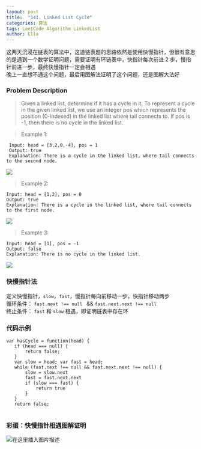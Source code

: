 ```yaml
---
layout: post
title:  "141. Linked List Cycle"
categories: 算法
tags: LeetCode Algorithm LinkedList
author: Ella
---
```


这两天沉浸在链表的算法中，这道链表题的思路依然是使用快慢指针，但很有意思的是遇到一个数学证明问题，需要证明有环链表中，快指针每次前进 2 步，慢指针前进一步，最终快慢指针一定会相遇 <br/>
晚上一直想不通这个问题，最后用图解法证明了这个问题，还是图解大法好









### Problem Description

>Given a linked list, determine if it has a cycle in it.
> To represent a cycle in the given linked list, we use an integer pos which represents the position (0-indexed) in the linked list where tail connects to. If pos is -1, then there is no cycle in the linked list.
 
>Example 1:
```
 Input: head = [3,2,0,-4], pos = 1
 Output: true
 Explanation: There is a cycle in the linked list, where tail connects to the second node.
 ```
 
![](https://assets.leetcode.com/uploads/2018/12/07/circularlinkedlist.png)
 
>Example 2:
```
Input: head = [1,2], pos = 0
Output: true
Explanation: There is a cycle in the linked list, where tail connects to the first node.
```

![](https://assets.leetcode.com/uploads/2018/12/07/circularlinkedlist_test2.png)
 
 
>Example 3:
```
Input: head = [1], pos = -1
Output: false
Explanation: There is no cycle in the linked list.
```
 
![](https://assets.leetcode.com/uploads/2018/12/07/circularlinkedlist_test3.png)
 
 
 
 
 
### 快慢指针法
  定义快慢指针，`slow`，`fast`，慢指针每向前移动一步，快指针移动两步<br/>
  循环条件： `fast.next !== null ` && `fast.next.next !== null`<br/>
  终止条件： `fast` 和 `slow` 相遇，即证明链表中存在环
  
### 代码示例

 ```
var hasCycle = function(head) {
    if (head === null) {
        return false;
    }
    var slow = head; var fast = head;
    while (fast.next !== null && fast.next.next !== null) {
        slow = slow.next
        fast = fast.next.next
        if (slow === fast) {
            return true
        }
    }
    return false;
     
 ```
 
### 彩蛋：快慢指针相遇图解证明
 ![在这里插入图片描述](https://img-blog.csdnimg.cn/20191220002514390.jpeg?x-oss-process=image/watermark,type_ZmFuZ3poZW5naGVpdGk,shadow_10,text_aHR0cHM6Ly9ibG9nLmNzZG4ubmV0L2hodGh3eA==,size_16,color_FFFFFF,t_70)
 

